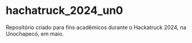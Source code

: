 # hachatruck_2024_un0
Repositório criado para fins acadêmicos durante o Hackatruck 2024, na Unochapecó, em maio.
